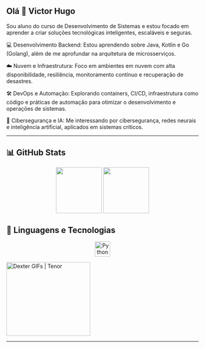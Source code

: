 ## Olá 👋 Victor Hugo

Sou aluno do curso de Desenvolvimento de Sistemas e estou focado em aprender a criar soluções tecnológicas inteligentes, escaláveis e seguras.

💻 Desenvolvimento Backend: Estou aprendendo sobre Java, Kotlin e Go (Golang), além de me aprofundar na arquitetura de microsserviços.

☁️ Nuvem e Infraestrutura: Foco em ambientes em nuvem com alta disponibilidade, resiliência, monitoramento contínuo e recuperação de desastres.

🛠️ DevOps e Automação: Explorando containers, CI/CD, infraestrutura como código e práticas de automação para otimizar o desenvolvimento e operações de sistemas.

🔐 Cibersegurança e IA: Me interessando por cibersegurança, redes neurais e inteligência artificial, aplicados em sistemas críticos.

---

## 📊 GitHub Stats

<p align="center">
  <img height="120em" src="https://github-readme-stats.vercel.app/api?username=vithugsancos&show_icons=true&theme=tokyonight&hide_title=false" />
  <img height="120em" src="https://github-readme-stats.vercel.app/api/top-langs/?username=vithugsancos&layout=compact&theme=tokyonight" />
</p>

## 🚀 Linguagens e Tecnologias

<p align="center">
  <img src="https://cdn.jsdelivr.net/gh/devicons/devicon/icons/python/python-original.svg" height="40" alt="Python" />
</p>

<img src="https://media.tenor.com/kM_0m8GrOFYAAAAM/dexter-hatsune-miku.gif" jsaction="" class="sFlh5c FyHeAf iPVvYb" style="max-width: 220px; height: 193px; margin: 0px; width: 220px;" alt="Dexter GIFs | Tenor" jsname="kn3ccd">

---
